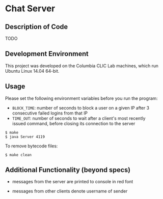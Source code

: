 Chat Server
===========

Description of Code
--------------------
TODO

Development Environment
------------------------
This project was developed on the Columbia CLIC Lab machines, which run Ubuntu Linux 14.04 64-bit.

Usage
------
Please set the following environment variables before you run the program:
* `BLOCK_TIME`: number of seconds to block a user on a given IP after 3 consecutive failed logins from that IP
* `TIME_OUT`: number of seconds to wait after a client's most recently issued command, before closing its connection to the server
```
$ make
$ java Server 4119
```
To remove bytecode files:
```
$ make clean
```

Additional Functionality (beyond specs)
----------------------------------------

* messages from the server are printed to console in red font

* messages from other clients denote username of sender
